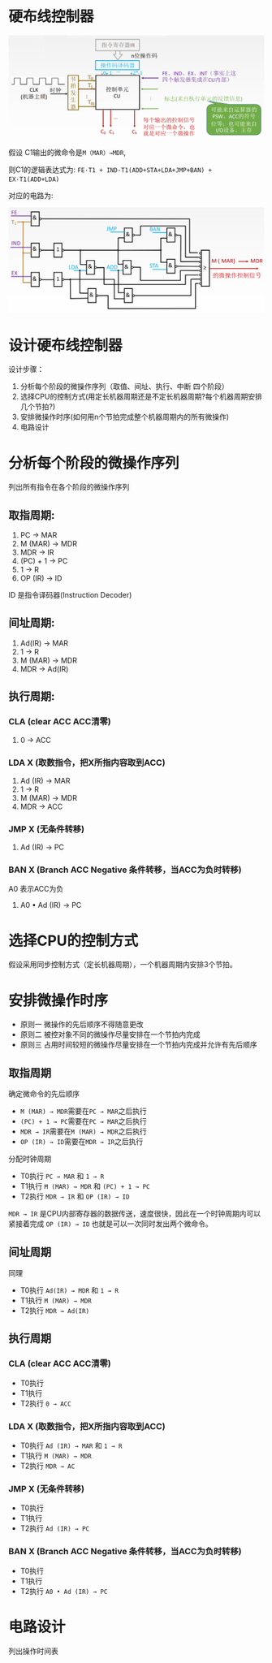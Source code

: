 # 硬布线控制器

![](img/ybx1.png)

假设 C1输出的微命令是`M（MAR）→MDR`, 

则C1的逻辑表达式为: `FE·T1 + IND·T1(ADD+STA+LDA+JMP+BAN) + EX·T1(ADD+LDA)`

对应的电路为: 

![](img/ybx2.png)

# 设计硬布线控制器

设计步骤：

1. 分析每个阶段的微操作序列（取值、间址、执行、中断 四个阶段）
2. 选择CPU的控制方式(用定长机器周期还是不定长机器周期?每个机器周期安排几个节拍?)
3. 安排微操作时序(如何用n个节拍完成整个机器周期内的所有微操作)
4. 电路设计

# 分析每个阶段的微操作序列

列出所有指令在各个阶段的微操作序列

## 取指周期:
1. PC → MAR
2. M (MAR) → MDR
3. MDR → IR
4. (PC) + 1 → PC
5. 1 → R
6. OP (IR) → ID

ID 是指令译码器(Instruction Decoder)

## 间址周期:
1. Ad(IR) → MAR
2. 1 → R
3. M (MAR) → MDR
4. MDR → Ad(IR)

## 执行周期:

### CLA (clear ACC ACC清零)

1. 0 → ACC

### LDA X (取数指令，把X所指内容取到ACC)

1. Ad (IR) → MAR
2. 1 → R
3. M (MAR) → MDR
4. MDR → ACC

### JMP X (无条件转移)

1. Ad (IR) → PC

### BAN X (Branch ACC Negative 条件转移，当ACC为负时转移)

A0 表示ACC为负

1. A0 • Ad (IR) → PC

# 选择CPU的控制方式

假设采用同步控制方式（定长机器周期），一个机器周期内安排3个节拍。

# 安排微操作时序

- 原则一 微操作的先后顺序不得随意更改
- 原则二 被控对象不同的微操作尽量安排在一个节拍内完成
- 原则三 占用时间较短的微操作尽量安排在一个节拍内完成并允许有先后顺序

## 取指周期

确定微命令的先后顺序

- `M (MAR) → MDR`需要在`PC → MAR`之后执行
- `(PC) + 1 → PC`需要在`PC → MAR`之后执行
- `MDR → IR`需要在`M (MAR) → MDR`之后执行
- `OP (IR) → ID`需要在`MDR → IR`之后执行

分配时钟周期

- T0执行 `PC → MAR` 和 `1 → R`
- T1执行 `M (MAR) → MDR` 和 `(PC) + 1 → PC`
- T2执行 `MDR → IR` 和 `OP (IR) → ID`

`MDR → IR` 是CPU内部寄存器的数据传送，速度很快，因此在一个时钟周期内可以紧接着完成 `OP (IR) → ID` 也就是可以一次同时发出两个微命令。

## 间址周期

同理

- T0执行 `Ad(IR) → MDR` 和 `1 → R`
- T1执行 `M (MAR) → MDR`
- T2执行 `MDR → Ad(IR)`

## 执行周期

### CLA (clear ACC ACC清零)

- T0执行
- T1执行
- T2执行 `0 → ACC`

### LDA X (取数指令，把X所指内容取到ACC)

- T0执行 `Ad (IR) → MAR` 和 `1 → R`
- T1执行 `M (MAR) → MDR`
- T2执行 `MDR → AC`

### JMP X (无条件转移)

- T0执行
- T1执行
- T2执行 `Ad (IR) → PC`

### BAN X (Branch ACC Negative 条件转移，当ACC为负时转移)

- T0执行
- T1执行
- T2执行 `A0 • Ad (IR) → PC`

# 电路设计

列出操作时间表

